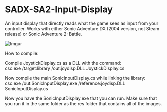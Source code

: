 # SADX-SA2-Input-Display
An input display that directly reads what the game sees as input from your controller. Works with either Sonic Adventure DX (2004 version, not Steam release) or Sonic Adventure 2: Battle.    
    
![Imgur](http://i.imgur.com/cca2wiI.png)    
     
How to compile:     
     
Compile JoystickDisplay.cs as a DLL with the command:    
csc.exe /target:library /out:joydisp.DLL JoystickDisplay.cs     
    
Now compile the main SonicInputDisplay.cs while linking the library:    
csc.exe /out:SonicInputDisplay.exe /reference:joydisp.DLL SonicInputDisplay.cs    
    
Now you have the SonicInputDisplay.exe that you can run. Make sure that you run it in the same folder as the res folder that contains all of the images.     
